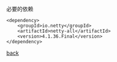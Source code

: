 必要的依赖  

```
<dependency>
    <groupId>io.netty</groupId>
    <artifactId>netty-all</artifactId>
    <version>4.1.36.Final</version>
</dependency>

```

[back](../2.md)  